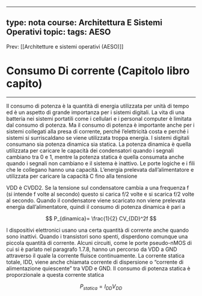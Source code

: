 
---
type: nota
course: Architettura E Sistemi Operativi
topic: 
tags: AESO
---

Prev: [[Architetture e sistemi operativi (AESO)]]

# Consumo Di corrente (Capitolo libro capito)
---

Il consumo di potenza è la quantità di energia utilizzata per unità di tempo ed
è un aspetto di grande importanza per i sistemi digitali. La vita di una batteria
nei sistemi portatili come i cellulari e i personal computer è limitata dal consumo di potenza. Ma il consumo di potenza è importante anche per i sistemi
collegati alla presa di corrente, perché l’elettricità costa e perché i sistemi si
surriscaldano se viene utilizzata troppa energia.
I sistemi digitali consumano sia potenza dinamica sia statica. La potenza
dinamica è quella utilizzata per caricare le capacità dei condensatori quando i
segnali cambiano tra 0 e 1, mentre la potenza statica è quella consumata anche
quando i segnali non cambiano e il sistema è inattivo.
Le porte logiche e i fili che le collegano hanno una capacità. L’energia prelevata dall’alimentatore e utilizzata per caricare la capacità C fino alla tensione

VDD è CVDD2. Se la tensione sul condensatore cambia a una frequenza f (si
intende f volte al secondo) questo si carica f/2 volte e si scarica f/2 volte al
secondo. Quando il condensatore viene scaricato non viene prelevata energia
dall’alimentatore, quindi il consumo di potenza dinamica è pari a

$$
P_{dinamica}= \frac{1}{2} CV_{DD}^2f
$$

I dispositivi elettronici usano una certa quantità di corrente anche quando
sono inattivi. Quando i transistori sono spenti, disperdono comunque una
piccola quantità di corrente. Alcuni circuiti, come le porte pseudo-nMOS di
cui si è parlato nel paragrafo 1.7.8, hanno un percorso da VDD a GND attraverso il quale la corrente fluisce continuamente. La corrente statica totale, IDD,
viene anche chiamata corrente di dispersione o “corrente di alimentazione
quiescente” tra VDD e GND. Il consumo di potenza statica è proporzionale a
questa corrente statica

$$
P_{statica}= I_{DD}V_{DD}
$$
